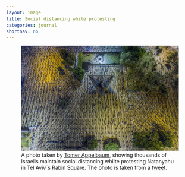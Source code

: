 ```yaml
---
layout: image
title: Social distancing while protesting
categories: journal
shortnav: no
---
```

<figure>
<img alt="" src="/i/EV_MD_eXkAE7J9R.jpeg"/>
<figcaption>A photo taken by <a href="https://twitter.com/tomerappelbaum">Tomer Appelbaum</a>, showing thousands of Israelis maintain social distancing whilte protesting Natanyahu in Tel Aviv´s Rabin Square. The photo is taken from a <a href="https://twitter.com/tomerappelbaum/status/1251943727469338627">tweet</a>.</figcaption>
</figure>
